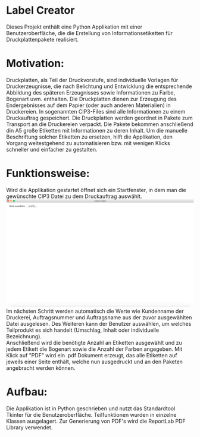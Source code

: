 # Label Creator

Dieses Projekt enthält eine Python Applikation mit einer Benutzeroberfläche, die die Erstellung von Informationsetiketten für Druckplattenpakete realisiert. 


# Motivation:
Druckplatten, als Teil der Druckvorstufe, sind individuelle Vorlagen für Druckerzeugnisse, die nach Belichtung und Entwicklung die entsprechende Abbildung des späteren Erzeugnisses sowie Informationen zu Farbe, Bogenart uvm. enthalten. Die Druckplatten dienen zur Erzeugung des Endergebnisses auf dem Papier (oder auch anderen Materialien) in Druckereien. In sogenannten CIP3-Files sind alle Informationen zu einem Druckauftrag gespeichert. Die Druckplatten werden geordnet in Pakete zum Transport an die Druckereien verpackt.
Die Pakete bekommen anschließend din A5 große Etiketten mit Informationen zu deren Inhalt. Um die manuelle Beschriftung solcher Etiketten zu ersetzen, hilft die Applikation, den Vorgang weitestgehend zu automatisieren bzw. mit wenigen Klicks schneller und einfacher zu gestalten.

# Funktionsweise:
Wird die Applikation gestartet öffnet sich ein Startfenster, in dem man die gewünschte CIP3 Datei zu dem Druckauftrag auswählt. 
![alt text](https://raw.githubusercontent.com/johannakch/labelCreator/editing/suchdialog.png)
Im nächsten Schritt werden automatisch die Werte wie Kundenname der Druckerei, Auftragsnummer und Auftragsname aus der zuvor ausgewählten Datei ausgelesen. Des Weiteren kann der Benutzer auswählen, um welches Teilprodukt es sich handelt (Umschlag, Inhalt oder individuelle Bezeichnung).  
Anschließend wird die benötigte Anzahl an Etiketten ausgewählt und zu jedem Etikett die Bogenart sowie die Anzahl der Farben angegeben. Mit Klick auf "PDF" wird ein .pdf Dokument erzeugt, das alle Etiketten auf jeweils einer Seite enthält, welche nun ausgedruckt und an den Paketen angebracht werden können.

# Aufbau:
Die Applikation ist in Python geschrieben und nutzt das Standardtool Tkinter für die Benutzeroberfläche. Teilfunktionen wurden in einzelne Klassen ausgelagert. Zur Generierung von PDF's wird die ReportLab PDF Library verwendet.

